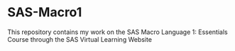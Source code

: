 # SAS-Macro1
This repository contains my work on the SAS Macro Language 1: Essentials Course through the SAS Virtual Learning Website
